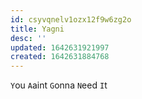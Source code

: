 ```yaml
---
id: csyvqnelv1ozx12f9w6zg2o
title: Yagni
desc: ''
updated: 1642631921997
created: 1642631884768
---
```


`Y`ou `A`aint `G`onna `N`eed `I`t
